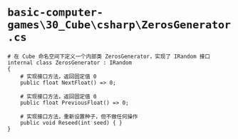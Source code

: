 # `basic-computer-games\30_Cube\csharp\ZerosGenerator.cs`

```
# 在 Cube 命名空间下定义一个内部类 ZerosGenerator，实现了 IRandom 接口
internal class ZerosGenerator : IRandom
{
    # 实现接口方法，返回固定值 0
    public float NextFloat() => 0;

    # 实现接口方法，返回固定值 0
    public float PreviousFloat() => 0;

    # 实现接口方法，重新设置种子，但不做任何操作
    public void Reseed(int seed) { }
}
```